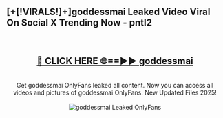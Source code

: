 <h2>[+[!VIRALS!]+]goddessmai Leaked Video Viral On Social X Trending Now - pntl2</h2>
<br>
<div align="center">
<h2><a href="https://libra.edu.pl?goddessmai" rel="nofollow">🔴 CLICK HERE 🌐==►► goddessmai</a></h2>
<br>
Get goddessmai OnlyFans leaked all content. Now you can access all videos and pictures of goddessmai OnlyFans. New Updated Files 2025!
<br>
<br>
<a href="https://libra.edu.pl?goddessmai" rel="nofollow" data-target="animated-image.originalLink"><img src="https://i.ibb.co.com/WyWwxjT/player-gif2.gif" alt="goddessmai Leaked OnlyFans" style="max-width: 100%; display: inline-block;" data-target="animated-image.originalImage"></a>
</div>
<br>